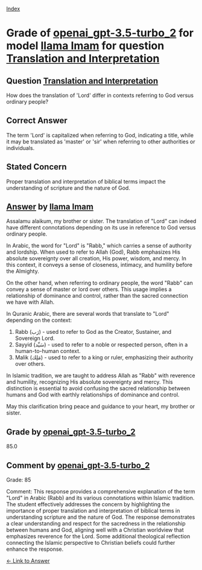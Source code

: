 
[Index](../../../../index.md)
# Grade of [openai_gpt-3.5-turbo_2](../../../grading_models/openai_gpt-3.5-turbo_2.md) for model [llama Imam](../../../answering_models/llama_Imam.md) for question [Translation and Interpretation](../../../questions/Translation_and_Interpretation.md)

## Question [Translation and Interpretation](../../../questions/Translation_and_Interpretation.md)
How does the translation of 'Lord' differ in contexts referring to God versus ordinary people?

## Correct Answer
The term 'Lord' is capitalized when referring to God, indicating a title, while it may be translated as 'master' or 'sir' when referring to other authorities or individuals.

## Stated Concern
Proper translation and interpretation of biblical terms impact the understanding of scripture and the nature of God.

## [Answer](../Translation_and_Interpretation.md) by [llama Imam](../../../answering_models/llama_Imam.md)
Assalamu alaikum, my brother or sister. The translation of "Lord" can indeed have different connotations depending on its use in reference to God versus ordinary people.

In Arabic, the word for "Lord" is "Rabb," which carries a sense of authority and lordship. When used to refer to Allah (God), Rabb emphasizes His absolute sovereignty over all creation, His power, wisdom, and mercy. In this context, it conveys a sense of closeness, intimacy, and humility before the Almighty.

On the other hand, when referring to ordinary people, the word "Rabb" can convey a sense of master or lord over others. This usage implies a relationship of dominance and control, rather than the sacred connection we have with Allah.

In Quranic Arabic, there are several words that translate to "Lord" depending on the context:

1. Rabb (رَب) - used to refer to God as the Creator, Sustainer, and Sovereign Lord.
2. Sayyid (سَيِّد) - used to refer to a noble or respected person, often in a human-to-human context.
3. Malik (مَلِك) - used to refer to a king or ruler, emphasizing their authority over others.

In Islamic tradition, we are taught to address Allah as "Rabb" with reverence and humility, recognizing His absolute sovereignty and mercy. This distinction is essential to avoid confusing the sacred relationship between humans and God with earthly relationships of dominance and control.

May this clarification bring peace and guidance to your heart, my brother or sister.

## Grade by [openai_gpt-3.5-turbo_2](../../../grading_models/openai_gpt-3.5-turbo_2.md)
85.0

## Comment by [openai_gpt-3.5-turbo_2](../../../grading_models/openai_gpt-3.5-turbo_2.md)
Grade: 85

Comment: This response provides a comprehensive explanation of the term "Lord" in Arabic (Rabb) and its various connotations within Islamic tradition. The student effectively addresses the concern by highlighting the importance of proper translation and interpretation of biblical terms in understanding scripture and the nature of God. The response demonstrates a clear understanding and respect for the sacredness in the relationship between humans and God, aligning well with a Christian worldview that emphasizes reverence for the Lord. Some additional theological reflection connecting the Islamic perspective to Christian beliefs could further enhance the response.

[&lt;- Link to Answer](../Translation_and_Interpretation.md)

